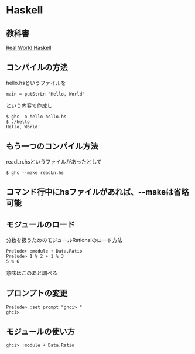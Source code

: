 Haskell
=======
## 教科書
[Real World Haskell](http://book.realworldhaskell.org/read/)

## コンパイルの方法
hello.hsというファイルを  
````
main = putStrLn "Hello, World"
````
という内容で作成し
````
$ ghc -o hello hello.hs
$ ./hello
Hello, World!
````

## もう一つのコンパイル方法
readLn.hsというファイルがあったとして
````
$ ghc --make readLn.hs
````
コマンド行中にhsファイルがあれば、--makeは省略可能
----
## モジュールのロード
分数を扱うためのモジュールRationalのロード方法
````
Prelude> :module + Data.Ratio
Prelude> 1 % 2 + 1 % 3
5 % 6
````
意味はこのあと調べる
## プロンプトの変更
````
Prelude> :set prompt "ghci> "
ghci>
````
## モジュールの使い方
````
ghci> :module + Data.Ratio
````

